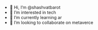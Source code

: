 - 👋 Hi, I’m @shashvatbarot
- 👀 I’m interested in tech
- 🌱 I’m currently learning ar
- 💞️ I’m looking to collaborate on metaverce

<!---
shashvatbarot/shashvatbarot is a ✨ special ✨ repository because its `README.md` (this file) appears on your GitHub profile.
You can click the Preview link to take a look at your changes.
--->
